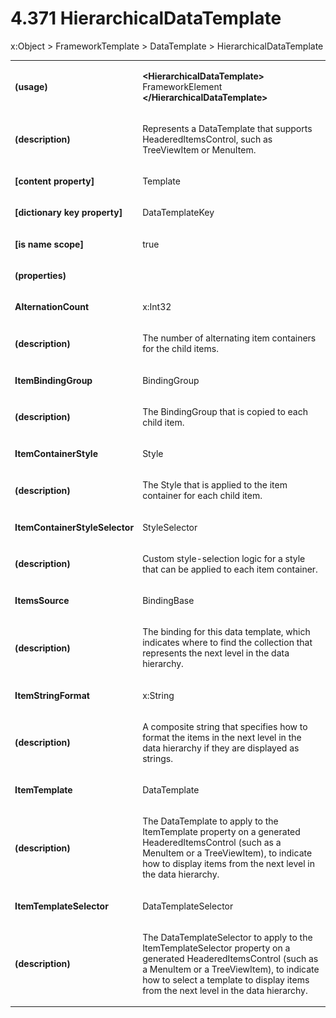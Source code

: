 <html dir="LTR" xmlns:mshelp="http://msdn.microsoft.com/mshelp" xmlns:ddue="http://ddue.schemas.microsoft.com/authoring/2003/5" xmlns:xlink="http://www.w3.org/1999/xlink" xmlns:tool="http://www.microsoft.com/tooltip"><body><input type="hidden" id="userDataCache" class="userDataStyle"><input type="hidden" id="hiddenScrollOffset"><img id="dropDownImage" style="display:none; height:0; width:0;" src="../local/drpdown.gif"><img id="dropDownHoverImage" style="display:none; height:0; width:0;" src="../local/drpdown_orange.gif"><img id="collapseImage" style="display:none; height:0; width:0;" src="../local/collapse.gif"><img id="expandImage" style="display:none; height:0; width:0;" src="../local/exp.gif"><img id="collapseAllImage" style="display:none; height:0; width:0;" src="../local/collall.gif"><img id="expandAllImage" style="display:none; height:0; width:0;" src="../local/expall.gif"><img id="copyImage" style="display:none; height:0; width:0;" src="../local/copycode.gif"><img id="copyHoverImage" style="display:none; height:0; width:0;" src="../local/copycodeHighlight.gif"><div id="header"><h1 class="heading">4.371 HierarchicalDataTemplate</h1></div><div id="mainSection"><div id="mainBody"><div id="allHistory" class="saveHistory" onsave="saveAll()" onload="loadAll()"></div>




<p xmlns:wsd="http://wsdev.schemas.microsoft.com/authoring/2008/2" xmlns:msxsl="urn:schemas-microsoft-com:xslt" xmlns:script="urn:script" xmlns:build="urn:build">
<div id="sectionSection0" class="section" name="collapseableSection"><content xmlns="http://ddue.schemas.microsoft.com/authoring/2003/5" xmlns:wsd="http://wsdev.schemas.microsoft.com/authoring/2008/2" xmlns:msxsl="urn:schemas-microsoft-com:xslt" xmlns:script="urn:script" xmlns:build="urn:build">
				</content></div><div id="sectionSection1" class="section" name="collapseableSection"><content xmlns="http://ddue.schemas.microsoft.com/authoring/2003/5" xmlns:wsd="http://wsdev.schemas.microsoft.com/authoring/2008/2" xmlns:msxsl="urn:schemas-microsoft-com:xslt" xmlns:script="urn:script" xmlns:build="urn:build">
					<p xmlns="">
						<mshelp:link keywords="32151b2e-6b09-45cd-afba-003da191b81a" tabindex="0">x:Object</mshelp:link> &gt; <mshelp:link keywords="20a55745-6006-449a-a4b1-715a274026b0" tabindex="0">FrameworkTemplate</mshelp:link> &gt; <mshelp:link keywords="9e88db9c-715c-438e-9d79-2f1a0dd8f9eb" tabindex="0">DataTemplate</mshelp:link> &gt; HierarchicalDataTemplate</p>
					<p xmlns=""><b></b></p><table class="ProtocolAuthoredTable" xmlns=""><tr>
								<td>
									<p>
										<b>(usage)</b>
									</p>
								</td>
								<td>
									<p>
										<b>&lt;HierarchicalDataTemplate&gt;</b>
										<mshelp:link keywords="a2610c01-256b-4d8b-8c2a-c087e322f1bd" tabindex="0">FrameworkElement</mshelp:link>
										<b>&lt;/HierarchicalDataTemplate&gt;</b>
									</p>
								</td>
							</tr><tr>
							<td>
								<p>
									<b>(description)</b>
								</p>
							</td>
							<td>
								<p>Represents a DataTemplate that supports HeaderedItemsControl, such as TreeViewItem or MenuItem.</p>
							</td>
						</tr><tr>
							<td>
								<p>
									<b>[content property]</b>
								</p>
							</td>
							<td>
								<p>Template</p>
							</td>
						</tr><tr>
							<td>
								<p>
									<b>[dictionary key property]</b>
								</p>
							</td>
							<td>
								<p>
									<mshelp:link keywords="6f512782-ac64-412b-b807-b71f53c60793" tabindex="0">DataTemplateKey</mshelp:link>
								</p>
							</td>
						</tr><tr>
							<td>
								<p>
									<b>[is name scope]</b>
								</p>
							</td>
							<td>
								<p>true</p>
							</td>
						</tr><tr>
							<td>
								<p>
									<b>(properties)</b>
								</p>
							</td>
							<td>
							</td>
						</tr><tr>
							<td>
								<p>
									<b>AlternationCount</b>
								</p>
							</td>
							<td>
								<p>
									<mshelp:link keywords="b7765742-a95e-427e-9757-07df9de88ec3" tabindex="0">x:Int32</mshelp:link>
								</p>
							</td>
						</tr><tr>
							<td>
								<p>
									<b>(description)</b>
								</p>
							</td>
							<td>
								<p>The number of alternating item containers for the child items.</p>
							</td>
						</tr><tr>
							<td>
								<p>
									<b>ItemBindingGroup</b>
								</p>
							</td>
							<td>
								<p>
									<mshelp:link keywords="1e1f19b8-2007-4b7b-91a2-9e852ac1d76d" tabindex="0">BindingGroup</mshelp:link>
								</p>
							</td>
						</tr><tr>
							<td>
								<p>
									<b>(description)</b>
								</p>
							</td>
							<td>
								<p>The BindingGroup that is copied to each child item.</p>
							</td>
						</tr><tr>
							<td>
								<p>
									<b>ItemContainerStyle</b>
								</p>
							</td>
							<td>
								<p>
									<mshelp:link keywords="117767d6-47c1-47a4-adce-4c3920f85465" tabindex="0">Style</mshelp:link>
								</p>
							</td>
						</tr><tr>
							<td>
								<p>
									<b>(description)</b>
								</p>
							</td>
							<td>
								<p>The Style that is applied to the item container for each child item.</p>
							</td>
						</tr><tr>
							<td>
								<p>
									<b>ItemContainerStyleSelector</b>
								</p>
							</td>
							<td>
								<p>
									<mshelp:link keywords="2b94ca7d-3025-4a3e-9376-7d1bc7566c14" tabindex="0">StyleSelector</mshelp:link>
								</p>
							</td>
						</tr><tr>
							<td>
								<p>
									<b>(description)</b>
								</p>
							</td>
							<td>
								<p>Custom style-selection logic for a style that can be applied to each item container.</p>
							</td>
						</tr><tr>
							<td>
								<p>
									<b>ItemsSource</b>
								</p>
							</td>
							<td>
								<p>
									<mshelp:link keywords="8076b62f-d0ce-4527-996a-7216bc78c397" tabindex="0">BindingBase</mshelp:link>
								</p>
							</td>
						</tr><tr>
							<td>
								<p>
									<b>(description)</b>
								</p>
							</td>
							<td>
								<p>The binding for this data template, which indicates where to find the collection that represents the next level in the data hierarchy.</p>
							</td>
						</tr><tr>
							<td>
								<p>
									<b>ItemStringFormat</b>
								</p>
							</td>
							<td>
								<p>
									<mshelp:link keywords="53943bcb-4857-45ec-bda0-b7e103c59a3e" tabindex="0">x:String</mshelp:link>
								</p>
							</td>
						</tr><tr>
							<td>
								<p>
									<b>(description)</b>
								</p>
							</td>
							<td>
								<p>A composite string that specifies how to format the items in the next level in the data hierarchy if they are displayed as strings.</p>
							</td>
						</tr><tr>
							<td>
								<p>
									<b>ItemTemplate</b>
								</p>
							</td>
							<td>
								<p>
									<mshelp:link keywords="9e88db9c-715c-438e-9d79-2f1a0dd8f9eb" tabindex="0">DataTemplate</mshelp:link>
								</p>
							</td>
						</tr><tr>
							<td>
								<p>
									<b>(description)</b>
								</p>
							</td>
							<td>
								<p>The DataTemplate to apply to the ItemTemplate property on a generated HeaderedItemsControl (such as a MenuItem or a TreeViewItem), to indicate how to display items from the next level in the data hierarchy.</p>
							</td>
						</tr><tr>
							<td>
								<p>
									<b>ItemTemplateSelector</b>
								</p>
							</td>
							<td>
								<p>
									<mshelp:link keywords="809760d8-6d7d-4233-abeb-266b45712895" tabindex="0">DataTemplateSelector</mshelp:link>
								</p>
							</td>
						</tr><tr>
							<td>
								<p>
									<b>(description)</b>
								</p>
							</td>
							<td>
								<p>The DataTemplateSelector to apply to the ItemTemplateSelector property on a generated HeaderedItemsControl (such as a MenuItem or a TreeViewItem), to indicate how to select a template to display items from the next level in the data hierarchy.</p>
							</td>
						</tr></table>
				</content></div><!--[if gte IE 5]>
			<tool:tip element="languageFilterToolTip" avoidmouse="false"/>
		<![endif]--></div><a name="feedback"></a><span></span></div></body></html>
